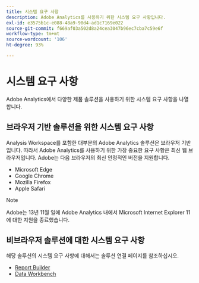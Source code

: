 ```yaml
---
title: 시스템 요구 사항
description: Adobe Analytics를 사용하기 위한 시스템 요구 사항입니다.
exl-id: e3575b1c-e088-48a9-90d4-ad1c7169e022
source-git-commit: f669af03a502d8a24cea3047b96ec7cba7c59e6f
workflow-type: tm+mt
source-wordcount: '106'
ht-degree: 93%

---
```


# 시스템 요구 사항

Adobe Analytics에서 다양한 제품 솔루션을 사용하기 위한 시스템 요구 사항을 나열합니다.

## 브라우저 기반 솔루션을 위한 시스템 요구 사항

Analysis Workspace를 포함한 대부분의 Adobe Analytics 솔루션은 브라우저 기반입니다. 따라서 Adobe Analytics를 사용하기 위한 가장 중요한 요구 사항은 최신 웹 브라우저입니다. Adobe는 다음 브라우저의 최신 안정적인 버전을 지원합니다.

* Microsoft Edge
* Google Chrome
* Mozilla Firefox
* Apple Safari

>[!NOTE]
>
>Adobe는 13년 11월 일에 Adobe Analytics 내에서 Microsoft Internet Explorer 11에 대한 지원을 종료했습니다.

## 비브라우저 솔루션에 대한 시스템 요구 사항

해당 솔루션의 시스템 요구 사항에 대해서는 솔루션 연결 페이지를 참조하십시오.

* [Report Builder](/help/analyze/report-builder/setup/system-requirements.md)
* [Data Workbench](https://experienceleague.adobe.com/docs/data-workbench/using/install/c-data-workbench-client-install.html)
